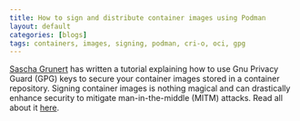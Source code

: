 ```yaml
---
title: How to sign and distribute container images using Podman
layout: default
categories: [blogs]
tags: containers, images, signing, podman, cri-o, oci, gpg
---
```


[Sascha Grunert][0] has written a tutorial explaining how to use Gnu Privacy Guard
(GPG) keys to secure your container images stored in a container repository.
Signing container images is nothing magical and can drastically enhance
security to mitigate man-in-the-middle (MITM) attacks. Read all about it
[here][1].

[0]: https://github.com/saschagrunert
[1]: https://github.com/containers/podman/blob/master/docs/tutorials/image_signing.md
